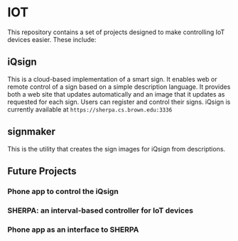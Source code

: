 # IOT

This repository contains a set of projects designed to make controlling IoT
devices easier.  These include:

## iQsign

This is a cloud-based implementation of a smart sign.  It enables web or remote
control of a sign based on a simple description language.  It provides both a
web site that updates automatically and an image that it updates as requested for
each sign.  Users can register and control their signs.  iQsign is currently
available at `https://sherpa.cs.brown.edu:3336`

## signmaker

This is the utility that creates the sign images for iQsign from descriptions.

## Future Projects

### Phone app to control the iQsign

### SHERPA: an interval-based controller for IoT devices

### Phone app as an interface to SHERPA








